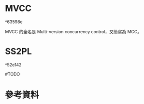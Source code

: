 # MVCC

^63598e

MVCC 的全名是 Multi-version concurrency control，又簡寫為 MCC。

# SS2PL

^52e142

#TODO 

# 參考資料

